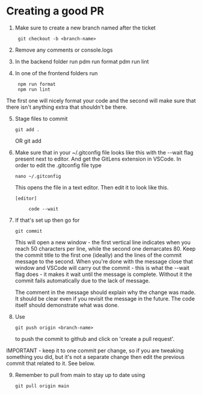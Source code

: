 # Creating a good PR

1. Make sure to create a new branch named after the ticket 

        git checkout -b <branch-name>

2. Remove any comments or console.logs
3. In the backend folder run
        pdm run format
        pdm run lint

4. In one of the frontend folders run

        npm run format
        npm run lint

The first one will nicely format your code and the second will make 
sure that there isn't anything extra that shouldn't be there.

5. Stage files to commit

       git add .
   OR
       git add <specific-file>

6. Make sure that in your ~/.gitconfig file looks like this with the
   --wait flag present next to editor. And get the GitLens extension in VSCode. In order to edit the .gitconfig file type

       nano ~/.gitconfig

   This opens the file in a text editor. Then edit it to look like this.

       [editor]

            code --wait

7. If that's set up then go for

       git commit

   This will open a new window - the first vertical line indicates when you reach 50 characters per line,
   while the second one demarcates 80. Keep the commit title to the first one (ideally) and the lines of
   the commit message to the second. When you're done with the message close that window and VSCode will
   carry out the commit - this is what the --wait flag does - it makes it wait until the message is complete.
   Without it the commit fails automatically due to the lack of message.

   The comment in the message should explain why the change was made. It should be clear even if you revisit
   the message in the future. The code itself should demonstrate what was done.

8. Use

       git push origin <branch-name>

   to push the commit to github and click on 'create a pull request'.

IMPORTANT - keep it to one commit per change, so if you are tweaking something you did, but it's not a separate 
change then edit the previous commit that related to it. See below. 

9. Remember to pull from main to stay up to date using

       git pull origin main 
